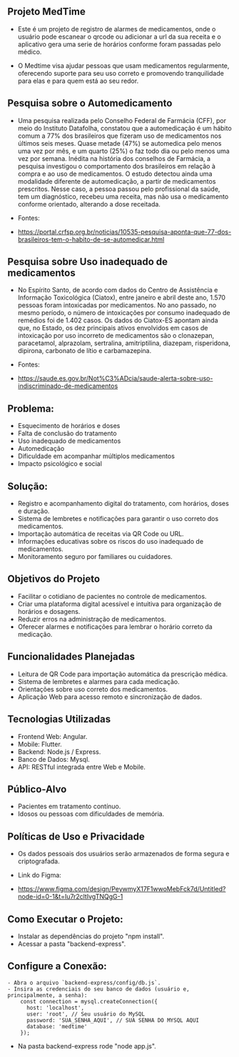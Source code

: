 ## Projeto MedTime

* Este é um projeto de registro de alarmes de medicamentos, onde o usuário pode escanear o qrcode ou adicionar a url da sua receita e o aplicativo gera uma serie de horários conforme foram passadas pelo médico.

* O Medtime visa ajudar pessoas que usam medicamentos regularmente, oferecendo suporte para seu uso correto e promovendo tranquilidade para elas e para quem está ao seu redor.

## Pesquisa sobre o Automedicamento 

* Uma pesquisa realizada pelo Conselho Federal de Farmácia (CFF), por meio do Instituto Datafolha, constatou que a automedicação é um hábito comum a 77% dos brasileiros que fizeram uso de medicamentos nos últimos seis meses. Quase metade (47%) se automedica pelo menos uma vez por mês, e um quarto (25%) o faz todo dia ou pelo menos uma vez por semana. Inédita na história dos conselhos de Farmácia, a pesquisa investigou o comportamento dos brasileiros em relação à compra e ao uso de medicamentos. O estudo detectou ainda uma modalidade diferente de automedicação, a partir de medicamentos prescritos. Nesse caso, a pessoa passou pelo profissional da saúde, tem um diagnóstico, recebeu uma receita, mas não usa o medicamento conforme orientado, alterando a 
dose receitada.

* Fontes:
- https://portal.crfsp.org.br/noticias/10535-pesquisa-aponta-que-77-dos-brasileiros-tem-o-habito-de-se-automedicar.html

## Pesquisa sobre Uso inadequado de medicamentos

* No Espírito Santo, de acordo com dados do Centro de Assistência e Informação Toxicológica (Ciatox), entre janeiro e abril deste ano, 1.570 pessoas foram intoxicadas por medicamentos. No ano passado, no mesmo período, o número de intoxicações por consumo inadequado de remédios foi de 1.402 casos. Os dados do Ciatox-ES apontam ainda que, no Estado, os dez principais ativos envolvidos em casos de intoxicação por uso incorreto de medicamentos são o clonazepan, paracetamol, alprazolam, sertralina, amitriptilina, diazepam, risperidona, dipirona, carbonato de lítio e carbamazepina.

* Fontes:
- https://saude.es.gov.br/Not%C3%ADcia/saude-alerta-sobre-uso-indiscriminado-de-medicamentos


## Problema:
* Esquecimento de horários e doses
* Falta de conclusão do tratamento
* Uso inadequado de medicamentos
* Automedicação
* Dificuldade em acompanhar múltiplos medicamentos
* Impacto psicológico e social

## Solução:
* Registro e acompanhamento digital do tratamento, com horários, doses e duração.
* Sistema de lembretes e notificações para garantir o uso correto dos medicamentos.
* Importação automática de receitas via QR Code ou URL.
* Informações educativas sobre os riscos do uso inadequado de medicamentos.
* Monitoramento seguro por familiares ou cuidadores.

## Objetivos do Projeto
- Facilitar o cotidiano de pacientes no controle de medicamentos.  
- Criar uma plataforma digital acessível e intuitiva para organização de horários e dosagens.  
- Reduzir erros na administração de medicamentos.  
- Oferecer alarmes e notificações para lembrar o horário correto da medicação.  

## Funcionalidades Planejadas
- Leitura de QR Code para importação automática da prescrição médica.  
- Sistema de lembretes e alarmes para cada medicação.  
- Orientações sobre uso correto dos medicamentos.  
- Aplicação Web para acesso remoto e sincronização de dados.

## Tecnologias Utilizadas
- Frontend Web: Angular.
- Mobile: Flutter.
- Backend: Node.js / Express.
- Banco de Dados: Mysql.
- API: RESTful integrada entre Web e Mobile.

## Público-Alvo
- Pacientes em tratamento contínuo.  
- Idosos ou pessoas com dificuldades de memória.  

## Políticas de Uso e Privacidade
- Os dados pessoais dos usuários serão armazenados de forma segura e criptografada.  

* Link do Figma:

- https://www.figma.com/design/PeywmyX17F1wwoMebFck7d/Untitled?node-id=0-1&t=Iu7r2cltIvgTNQgG-1

## Como Executar o Projeto:
- Instalar as dependências do projeto "npm install".
- Acessar a pasta "backend-express".

## Configure a Conexão:
    - Abra o arquivo `backend-express/config/db.js`.
    - Insira as credenciais do seu banco de dados (usuário e, principalmente, a senha):
        const connection = mysql.createConnection({
          host: 'localhost',
          user: 'root', // Seu usuário do MySQL
          password: 'SUA_SENHA_AQUI', // SUA SENHA DO MYSQL AQUI
          database: 'medtime'
        });

* Na pasta backend-express rode "node app.js".
